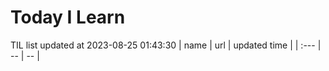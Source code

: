 # Today I Learn 
TIL list updated at 2023-08-25 01:43:30
| name | url | updated time |
| :--- | -- | -- |
